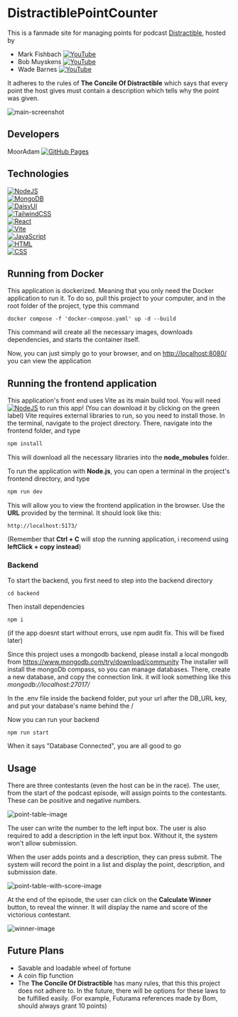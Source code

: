 


# DistractiblePointCounter
This is a fanmade site for managing points for podcast  [Distractible](https://open.spotify.com/show/2X40qLyoj1wQ2qE5FVpA7x), hosted by 
- Mark Fishbach [![YouTube](https://img.shields.io/badge/YouTube-%23FF0000.svg?logo=YouTube&logoColor=white)](https://www.youtube.com/channel/UC7_YxT-KID8kRbqZo7MyscQ)
- Bob Muyskens [![YouTube](https://img.shields.io/badge/YouTube-%23FF0000.svg?logo=YouTube&logoColor=white)](https://www.youtube.com/@muyskerm)
- Wade Barnes [![YouTube](https://img.shields.io/badge/YouTube-%23FF0000.svg?logo=YouTube&logoColor=white)](https://www.youtube.com/@LordMinion777)<br>

It adheres to the rules of __The Concile Of Distractible__ which says that every point the host gives must contain a description which tells why the point was given.

![main-screenshot](/readme-images/boards%20with%20points%20screenshot.png)

## Developers

MoorAdam [![GitHub Pages](https://img.shields.io/badge/GitHub%20Pages-121013?logo=github&logoColor=white)](https://github.com/MoorAdam)

## Technologies

[![NodeJS](https://img.shields.io/badge/Node.js-6DA55F?logo=node.js&logoColor=white)](https://nodejs.org/en)<br>
[![MongoDB](https://img.shields.io/badge/MongoDB-%234ea94b.svg?logo=mongodb&logoColor=white)](http://mongodb.com/)<br>
[![DaisyUI](https://img.shields.io/badge/DaisyUI-5A0EF8?logo=daisyui&logoColor=fff)](https://daisyui.com/)<br>
[![TailwindCSS](https://img.shields.io/badge/Tailwind%20CSS-%2338B2AC.svg?logo=tailwind-css&logoColor=white)](https://tailwindcss.com/)<br>
[![React](https://img.shields.io/badge/React-%2320232a.svg?logo=react&logoColor=%2361DAFB)](https://react.dev/)<br>
[![Vite](https://img.shields.io/badge/Vite-646CFF?logo=vite&logoColor=fff)](https://vite.dev/)<br>
[![JavaScript](https://img.shields.io/badge/JavaScript-F7DF1E?logo=javascript&logoColor=000)](https://www.w3schools.com/js/js_intro.asp)<br>
[![HTML](https://img.shields.io/badge/HTML-%23E34F26.svg?logo=html5&logoColor=white)](https://en.wikipedia.org/wiki/HTML)<br>
[![CSS](https://img.shields.io/badge/CSS-1572B6?logo=css3&logoColor=fff)](https://en.wikipedia.org/wiki/CSS)<br>


## Running from Docker

This application is dockerized. Meaning that you only need the Docker application to run it.
To do so, pull this project to your computer, and in the root folder of the project, type this command

```
docker compose -f 'docker-compose.yaml' up -d --build
```

This command will create all the necessary images, downloads dependencies, and starts the container itself.

Now, you can just simply go to your browser, and on [http://localhost:8080/](http://localhost:8080/) you can view the application


## Running the frontend application

This application's front end uses Vite as its main build tool.
You will need [![NodeJS](https://img.shields.io/badge/Node.js-6DA55F?logo=node.js&logoColor=white)](https://nodejs.org/en) to run this app! (You can download it by clicking on the green label)
Vite requires external libraries to run, so you need to install those.
In the terminal, navigate to the project directory. There, navigate into the frontend folder, and type
```js
npm install
```
This will download all the necessary libraries into the __node_mobules__ folder.

To run the application with __Node.js__, you can open a terminal in the project's frontend directory, and type 
``` javascript
npm run dev
```
This will allow you to view the frontend application in the browser. Use the __URL__ provided by the terminal. It should look like this: 
```
http://localhost:5173/
``` 
(Remember that __Ctrl + C__ will stop the running application, i recomend using __leftClick + copy instead__)

### Backend

To start the backend, you first need to step into the backend directory
```
cd backend
```
Then install dependencies

```
npm i
```

(if the app doesnt start without errors, use npm audit fix. This will be fixed later)

Since this project uses a mongodb backend, please install a local mongodb from https://www.mongodb.com/try/download/community
The installer will install the mongoDb compass, so you can manage databases. There, create a new database, and copy the connection link. it will look something like this *mongodb://localhost:27017/*

In the .env file inside the backend folder, put your url after the DB_URL key, and put your database's name behind the /

Now you can run your backend

```
npm run start
```

When it says "Database Connected", you are all good to go

## Usage

There are three contestants (even the host can be in the race). The user, from the start of the podcast episode, will assign points to the contestants. These can be positive and negative numbers. 

![point-table-image](/readme-images/competitor%20board.png)

The user can write the number to the left input box. The user is also required to add a description in the left input box. Without it, the system won't allow submission. 

When the user adds points and a description, they can press submit. The system will record the point in a list and display the point, description, and submission date.

![point-table-with-score-image](/readme-images/competitor%20board%20with%20points.png)

At the end of the episode, the user can click on the __Calculate Winner__ button, to reveal the winner. It will display the name and score of the victorious contestant.

![winner-image](/readme-images/winner.png)

## Future Plans
- Savable and loadable wheel of fortune
- A coin flip function
- The __The Concile Of Distractible__ has many rules, that this this project does not adhere to. In the future, there will be options for these laws to be fulfilled easily. (For example, Futurama references made by Bom, should always grant 10 points)

